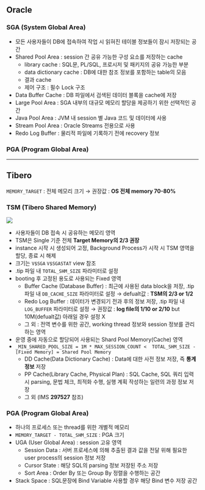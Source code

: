 ## Oracle
### SGA (System Global Area)
- 모든 사용자들이 DB에 접속하여 작업 시 읽혀진 테이블 정보들이 잠시 저장되는 공간
- Shared Pool Area : session 간 공유 가능한 구성 요소를 저장하는 cache
  - library cache : SQL문, PL/SQL, 프로시저 및 패키지의 공유 가능한 부분
  - data dictionary cache : DB에 대한 참조 정보를 포함하는 table의 모음
  - 결과 cache
  - 제어 구조 :  필수 Lock 구조
- Data Buffer Cache : DB 파일에서 검색된 데이터 블록을 cache에 저장
- Large Pool Area : SGA 내부의 대규모 메모리 할당을 제공하기 위한 선택적인 공간
- Java Pool Area : JVM 내 session 별 Java 코드 및 데이터에 사용
- Stream Pool Area : Oracle Streams 전용으로 사용
- Redo Log Buffer : 물리적 파일에 기록하기 전에 recovery 정보
### PGA (Program Global Area)

---
## Tibero
`MEMORY_TARGET` : 전체 메모리 크기 → 권장값 : **OS 전체 memory 70-80%**
### TSM (Tibero Shared Memory)
![](https://prod-files-secure.s3.us-west-2.amazonaws.com/2e9f035b-3bba-4ce1-902b-03e8e4545fa2/50e74659-9cf4-4d7e-a1bb-37b94051050d/3.1_TSM.png?X-Amz-Algorithm=AWS4-HMAC-SHA256&X-Amz-Content-Sha256=UNSIGNED-PAYLOAD&X-Amz-Credential=ASIAZI2LB466X2QRCGWT%2F20251001%2Fus-west-2%2Fs3%2Faws4_request&X-Amz-Date=20251001T034106Z&X-Amz-Expires=3600&X-Amz-Security-Token=IQoJb3JpZ2luX2VjEHEaCXVzLXdlc3QtMiJGMEQCIFrLeBXGkKPHE2kA5hgJ5r8h7yKnRMT4tc4MBEssnoprAiAt%2BuvtTGfanFcG9gEQnr610EUGvPiL2LgnTPnWuIECpiqIBAj6%2F%2F%2F%2F%2F%2F%2F%2F%2F%2F8BEAAaDDYzNzQyMzE4MzgwNSIMgs1T6Re%2FpwRlenq%2BKtwDtph2CukzPzHAEvOik5TO8mz0DfUt6A4R9Ne%2FYgrl63PFC6qF7geATQHrTteDuT7Tt5T4LncSsvXeC7s6PWjD91W3yVXuY19udXdzPdYu5swW8oAJgcN%2BnW7Gtf%2BA%2BLfxfwELzIQhGIIbZ1mq9SplznGSw%2BFltQqbIYy91F8PleQqNR0nVlnzi6vpobXq1N9Devmq7ZI2N7gDr6XbhYPcUtJ1StxNIBbBuZeLFvm3xTMDA7FOY%2BxhYKXjdr5eeSLMBCpwPvWdwwEghI77A1YhbuFNvYnwAM0cRApmcpPf7KDk8X3cFaztB3TdUBCDaqYGAE4np4mNZLO%2BRaMxSRXhFJCgPAB7S6uuhUCeJazHIO2%2BfG0AD38%2FOZdEPBgir2v7J6DV5xo1AdV2LzLBJ6sN5cNYlM27sg4wquu3FasCUoX%2FQIYsDyfTNwWRsZL0kDAJvD4rGsj50hU2Mbz23vI%2Fv5yS3j7jYXq3nIeBKptSks38748EY3LavZLrS3XWffLubh6zgQ8Z4QOonciC3XXtO01qmpbExKW%2BlRWk1gqwASZTbpYg68dU3v40%2FRSErNe97LAeE05b7%2FeickccmmZKPAdHYJWFPurDUKbZGnqJCU40R1St1m%2FzPPJPB8AwrerxxgY6pgHNB03RF7XAR%2B3yOQv5Aun9W%2FSQoCBTmeu7hYdDU14e%2FjSSAyXgWGYxpSUo5yVZMGwce1Ps1yYhkBdtuSDPxeGS6lPNEkmenDDdcDqYjLneiwZGjzlkGrc59d0ekVID8zo5jrnfxm16VT46iNAroao9Tk%2BCdTlwAu3TmCpGht%2B%2B33qQsf9JiBIcM4f%2BS7vP39CANIOaHs3ICJFWAbXpg9K%2FZxLiwNN%2B&X-Amz-Signature=8a666e9c7c60cc8c31e4019be78a5996cd9cde4ccb912c1ede49d6d6837ca8c7&X-Amz-SignedHeaders=host&x-amz-checksum-mode=ENABLED&x-id=GetObject)
- 사용자들이 DB 접속 시 공유하는 메모리 영역
- TSM은 Single 기준 전체 **Target Memory의 2/3 권장**
- instance 시작 시 생성되어 고정, Background Process가 시작 시 TSM 영역을 할당, 종료 시 해제
- 크기는 `V$SGA` `V$SGASTAT` view 참조
- .tip 파일 내 `TOTAL_SHM_SIZE` 파라미터로 설정
- booting 후 고정된 용도로 사용되는 Fixed 영역
  - Buffer Cache (Database Buffer) : 최근에 사용된 data block을 저장, .tip 파일 내 `DB_CACHE_SIZE` 파라미터로 설정 → defualt값 : **TSM의 2/3 or 1/2**
  - Redo Log Buffer : 데이터가 변경되기 전과 후의 정보 저장, .tip 파일 내 `LOG_BUFFER` 파라미터로 설정 → 권장값 : **log file의 1/10 or 2/10** but 10M(defualt값) 아래일 경우 설정 X
  - 그 외 : 전역 변수를 위한 공간, working thread 정보와 session 정보를 관리하는 영역
- 운영 중에 자동으로 할당되어 사용되는 Shard Pool Memory(Cache) 영역
- `_MIN_SHARED_POOL_SIZE = 1M * MAX_SESSION_COUNT <  TOTAL_SHM_SIZE - [Fixed Memory] = Shared Pool Memory`
  - DD Cache(Data Dictionary Cache) : Data에 대한 사전 정보 저장, 즉 **통계정보** 저장 
  - PP Cache(Library Cache, Physical Plan) : SQL Cache, SQL 쿼리 입력 시 parsing, 문법 체크, 최적화 수행, 실행 계획 작성하는 일련의 과정 정보 저장
  - 그 외  (IMS **297527** 참조)
### PGA (Program Global Area)
- 하나의 프로세스 또는 thread를 위한 개별적 메모리
- `MEMORY_TARGET - TOTAL_SHM_SIZE` : PGA 크기
- UGA (User Global Area) : session 고유 영역
  - Session Data : 서버 프로세스에 의해 추출된 결과 값을 전달 위해 필요한 user process의 session 정보 저장
  - Cursor State : 해당 SQL의 parsing 정보 저장된 주소 저장
  - Sort Area : Order By 또는 Group By 정렬을 수행하는 공간
- Stack Space : SQL문장에 Bind Variable 사용할 경우 해당 Bind 변수 저장 공간

